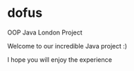 # dofus
OOP Java London Project

Welcome to our incredible Java project :)

I hope you will enjoy the experience

